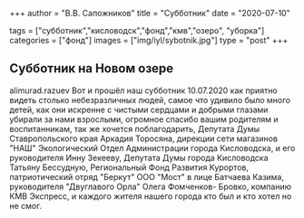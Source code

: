 +++
author = "В.В. Сапожников"
title = "Субботник"
date = "2020-07-10"

tags = ["субботник","кисловодск","фонд","кмв","озеро", "уборка"]
categories = ["фонд"]
images = ["img/iyl/sybotnik.jpg"]
type = "post"
+++



## Субботник на Новом озере







 alimurad.razuev
Вот и прошёл наш субботник 10.07.2020 как приятно видеть столько небезразличных людей, самое что удивило было много детей, как они искренне с чистыми сердцами и добрыми глазами убирали за нами взрослыми, огромное спасибо вашим родителям и воспитанникам, так же хочется поблагодарить, Депутата Думы Ставропольского края Аркадия Торосяна, дирекции сети магазинов "НАШ" Экологический Отдел Администрации города Кисловодска, и его руководителя Инну Зекееву, Депутата Думы города Кисловодска Татьяну Бессудную, Региональный Фонд Развития Курортов, патриотический отряд "Беркут" ООО "Мост" в лице Батчаева Казима, руководителя "Двуглавого Орла" Олега Фомченков- Бровко, компанию КМВ Экспресс, и каждого жителя нашего города кто был и кто хотел но не смог.
